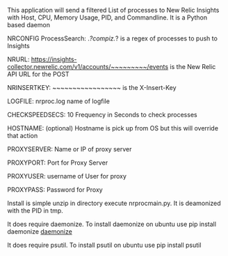 This application will send a filtered List of processes to New Relic Insights with Host, CPU, Memory Usage, PID, and Commandline.  It is a Python based daemon

NRCONFIG
ProcessSearch: .*?compiz.*? is a regex of processes to push to Insights

NRURL: https://insights-collector.newrelic.com/v1/accounts/~~~~~~~~~/events is the New Relic API URL for the POST

NRINSERTKEY: ~~~~~~~~~~~~~~~~~ is the X-Insert-Key

LOGFILE: nrproc.log name of logfile

CHECKSPEEDSECS: 10 Frequency in Seconds to check processes

HOSTNAME:  (optional) Hostname is pick up from OS but this will override that action

PROXYSERVER: Name or IP of proxy server

PROXYPORT: Port for Proxy Server

PROXYUSER: username of User for proxy

PROXYPASS: Password for Proxy


Install is simple unzip in directory execute nrprocmain.py.  It is deamonized with the PID in tmp.  

It does require daemonize.  To install daemonize on ubuntu use pip install daemonize
[daemonize](https://pypi.python.org/pypi/daemonize/)

It does require psutil.  To install psutil on ubuntu use pip install psutil





